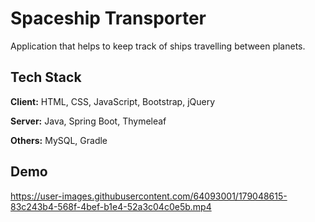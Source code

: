 
# Spaceship Transporter

Application that helps to keep track of ships travelling between planets.


## Tech Stack

**Client:** HTML, CSS, JavaScript, Bootstrap, jQuery

**Server:** Java, Spring Boot, Thymeleaf

**Others:** MySQL, Gradle

## Demo

https://user-images.githubusercontent.com/64093001/179048615-83c243b4-568f-4bef-b1e4-52a3c04c0e5b.mp4
